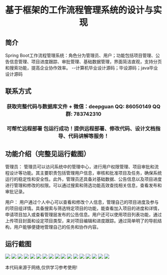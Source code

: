 <p><h1 align="center">基于框架的工作流程管理系统的设计与实现</h1></p>

## 简介
Spring Boot工作流程管理系统：角色分为管理员、用户；功能包括项目管理、公告信息管理、项目进度跟踪、审批管理、基础数据管理，界面简洁直观，支持分页和搜索功能，提高企业协作效率。    --计算机毕业设计源码；毕设源码；java毕业设计源码


## 联系方式
<p><h3 align="center">获取完整代码与数据库文件 + 微信：deepguan QQ: 86050149 QQ群: 783742310</h3></p>
<p><h3 align="center">可帮忙远程部署 包运行成功！提供远程部署、修改代码、设计文档指导、代码讲解等服务！</h3></p>

## 功能介绍（完整见运行截图）
管理员： 管理员可以访问系统中的管理中心，进行用户权限管理、项目审批和流程设计等功能。其主要职责包括管理用户信息，审核和批准项目及任务，确保系统运行的稳定性和安全性。此外，管理员还具备对基础数据、公告信息以及项目进度进行管理和修改的权限。可以通过搜索和筛选功能高效查找相关信息，查看发布和审批记录。

用户： 用户通过个人中心可以查看和修改个人信息，管理自己的项目进度及参与的项目组详情。具备搜索与筛选特定项目的功能，能查看加入项目的进度和详情，申请项目加入或查看管理层发布的公告信息。用户还可以使用项目列表功能，通过上传项目封面和设定项目类型，来对项目编辑和进度跟踪。通过简单明了的导航结构，用户能够便捷地管理自己的任务和协作内容。


## 运行截图
![](https://bs-1329754181.cos.ap-shanghai.myqcloud.com/spring/WorkflowManagementSystemDesignAndImplementation/img/001.jpg)
![](https://bs-1329754181.cos.ap-shanghai.myqcloud.com/spring/WorkflowManagementSystemDesignAndImplementation/img/002.jpg)
![](https://bs-1329754181.cos.ap-shanghai.myqcloud.com/spring/WorkflowManagementSystemDesignAndImplementation/img/003.jpg)
![](https://bs-1329754181.cos.ap-shanghai.myqcloud.com/spring/WorkflowManagementSystemDesignAndImplementation/img/004.jpg)
![](https://bs-1329754181.cos.ap-shanghai.myqcloud.com/spring/WorkflowManagementSystemDesignAndImplementation/img/005.jpg)
![](https://bs-1329754181.cos.ap-shanghai.myqcloud.com/spring/WorkflowManagementSystemDesignAndImplementation/img/006.jpg)
![](https://bs-1329754181.cos.ap-shanghai.myqcloud.com/spring/WorkflowManagementSystemDesignAndImplementation/img/007.jpg)
![](https://bs-1329754181.cos.ap-shanghai.myqcloud.com/spring/WorkflowManagementSystemDesignAndImplementation/img/008.jpg)
![](https://bs-1329754181.cos.ap-shanghai.myqcloud.com/spring/WorkflowManagementSystemDesignAndImplementation/img/009.jpg)
![](https://bs-1329754181.cos.ap-shanghai.myqcloud.com/spring/WorkflowManagementSystemDesignAndImplementation/img/010.jpg)
![](https://bs-1329754181.cos.ap-shanghai.myqcloud.com/spring/WorkflowManagementSystemDesignAndImplementation/img/011.jpg)
![](https://bs-1329754181.cos.ap-shanghai.myqcloud.com/spring/WorkflowManagementSystemDesignAndImplementation/img/012.jpg)
![](https://bs-1329754181.cos.ap-shanghai.myqcloud.com/spring/WorkflowManagementSystemDesignAndImplementation/img/013.jpg)
![](https://bs-1329754181.cos.ap-shanghai.myqcloud.com/spring/WorkflowManagementSystemDesignAndImplementation/img/014.jpg)
![](https://bs-1329754181.cos.ap-shanghai.myqcloud.com/spring/WorkflowManagementSystemDesignAndImplementation/img/015.jpg)
![](https://bs-1329754181.cos.ap-shanghai.myqcloud.com/spring/WorkflowManagementSystemDesignAndImplementation/img/016.jpg)
![](https://bs-1329754181.cos.ap-shanghai.myqcloud.com/spring/WorkflowManagementSystemDesignAndImplementation/img/017.jpg)

<p>本代码来源于网络,仅供学习参考使用!</p>
